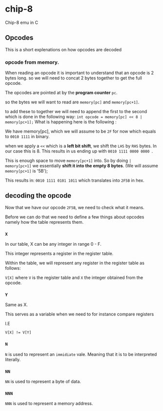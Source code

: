 # chip-8
Chip-8 emu in C


## Opcodes
This is a short explenations on how opcodes are decoded


### opcode from memory.

When reading an opcode it is important to understand that an opcode is 2 bytes long. so we will need to concat 2 bytes together to get the full opcode.

The opcodes are pointed at by the **program counter** `pc`.

so the bytes we will want to read are
`memory[pc]` and `memory[pc+1]`.

to add these to together we will need to append the first to the second which is done in the following way: 
`int opcode = memory[pc] << 8 | memory[pc+1];`
What is happening here is the following :

We have memory[pc], which we will assume to be `2F` for now which equals to `0010 1111` in binary.

when we apply a `<<` which is a **left bit shift**, we shift the `LHS` by `RHS` bytes.
In our case this is 8. This results in us ending up with `0010 1111 0000 0000 `.

This is enough space to move `memory[pc+1]` into. So by doing `| memory[pc+1]` we essentially **shift it into the empty 8 bytes**. (We will assume `memory[pc+1]` is '5B');

This results in: `0010 1111 0101 1011` which translates into `2F5B` in hex.

## decoding the opcode

Now that we have our opcode `2F5B`, we need to check what it means.


Before we can do that we need to define a few things about opcodes namely how the table represents them.

### `X`

In our table, X can be any integer in range 0 - F.

This integer represents a register in the register table.

Within the table, we will represent any register in the register table as follows:

`V[X]` where `V` is the register table and `X` the integer obtained from the opcode.

### `Y`

Same as X.

This serves as a variable when we need to for instance compare registers

I.E

`V[X] != V[Y]`

### `N`

`N` is used to represent an `immidiate` vale. Meaning that it is to be interpreted literally.

### `NN`

`NN` is used to represent a byte of data.

### `NNN`

`NNN` is used to represent a memory address.










